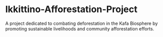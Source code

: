 # Ikkittino-Afforestation-Project
A project dedicated to combating deforestation in the Kafa Biosphere by promoting sustainable livelihoods and community afforestation efforts.
